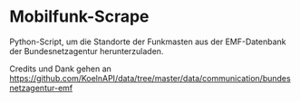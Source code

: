 # Mobilfunk-Scrape
Python-Script, um die Standorte der Funkmasten aus der EMF-Datenbank der Bundesnetzagentur herunterzuladen.

Credits und Dank gehen an https://github.com/KoelnAPI/data/tree/master/data/communication/bundesnetzagentur-emf
